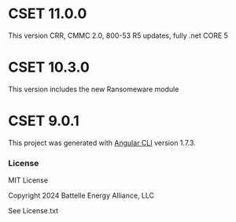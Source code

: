 # CSET 11.0.0

This version CRR, CMMC 2.0, 800-53 R5 updates, fully .net CORE 5

# CSET 10.3.0

This version includes the new Ransomeware module

# CSET 9.0.1

This project was generated with [Angular CLI](https://github.com/angular/angular-cli) version 1.7.3.

### License

MIT License

Copyright 2024 Battelle Energy Alliance, LLC

See License.txt

